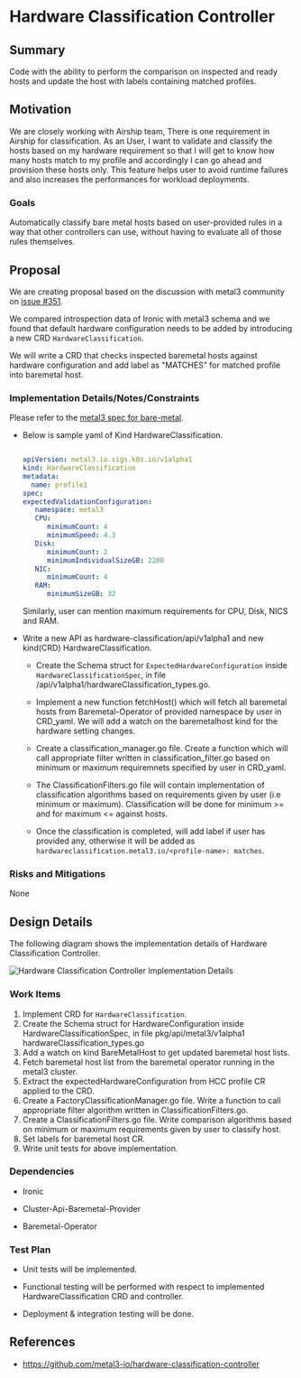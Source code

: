 <!--
 This work is licensed under a Creative Commons Attribution 3.0
 Unported License.

 http://creativecommons.org/licenses/by/3.0/legalcode
-->

# Hardware Classification Controller

## Summary

Code with the ability to perform the comparison on inspected and ready
hosts and update the host with labels containing matched profiles.

## Motivation

We are closely working with Airship team, There is one requirement in
Airship for classification.  As an User, I want to validate and
classify the hosts based on my hardware requirement so that I will get
to know how many hosts match to my profile and accordingly I can go
ahead and provision these hosts only.  This feature helps user to
avoid runtime failures and also increases the performances for
workload deployments.

### Goals

Automatically classify bare metal hosts based on user-provided rules
in a way that other controllers can use, without having to evaluate
all of those rules themselves.

## Proposal

We are creating proposal based on the discussion with metal3 community
on [issue #351](https://github.com/metal3-io/baremetal-operator/issues/351).

We compared introspection data of Ironic with metal3 schema and we
found that default hardware configuration needs to be added by
introducing a new CRD `HardwareClassification`.

We will write a CRD that checks inspected baremetal hosts against
hardware configuration and add label as "MATCHES" for matched profile
into baremetal host.

### Implementation Details/Notes/Constraints

Please refer to the [metal3 spec for
bare-metal](https://github.com/metal3-io/baremetal-operator/blob/93cd6bdae72ff44a3b68cea7d549abd758d27838/config/crd/bases/metal3.io_baremetalhosts.yaml).

- Below is sample yaml of Kind HardwareClassification.

   ```yaml

   apiVersion: metal3.io.sigs.k8s.io/v1alpha1
   kind: HardwareClassification
   metadata:
     name: profile1
   spec:
   expectedValidationConfiguration:
      namespace: metal3
      CPU:
         minimumCount: 4
         minimumSpeed: 4.3
      Disk:
         minimumCount: 2
         minimumIndividualSizeGB: 2200
      NIC:
         minimumCount: 4
      RAM:
         minimumSizeGB: 32
   ```

   Similarly, user can mention maximum requirements for CPU, Disk, NICS and RAM.

- Write a new API as hardware-classification/api/v1alpha1 and new
  kind(CRD) HardwareClassification.

  - Create the Schema struct for `ExpectedHardwareConfiguration`
    inside `HardwareClassificationSpec`, in file
    /api/v1alpha1/hardwareClassification_types.go.

  - Implement a new function fetchHost() which will fetch all
    baremetal hosts from Baremetal-Operator of provided namespace by
    user in CRD_yaml. We will add a watch on the baremetalhost kind
    for the hardware setting changes.

  - Create a classification_manager.go file. Create a function which
    will call appropriate filter written in classification_filter.go
    based on minimum or maximum requiremnets specified by user in
    CRD_yaml.

  - The ClassificationFilters.go file will contain implementation of
    classification algorithms based on requirements given by user (i.e
    minimum or maximum). Classification will be done for minimum >=
    and for maximum <= against hosts.

  - Once the classification is completed, will add label if user has
    provided any, otherwise it will be added as
    `hardwareclassification.metal3.io/<profile-name>: matches`.

### Risks and Mitigations

None

## Design Details

The following diagram shows the implementation details of Hardware
Classification Controller.

![Hardware Classification Controller Implementation Details](hwcc_sequence_diagram.png)

### Work Items

1. Implement CRD for `HardwareClassification`.
2. Create the Schema struct for HardwareConfiguration inside
   HardwareClassificationSpec, in file pkg/api/metal3/v1alpha1
   hardwareClassification_types.go
3. Add a watch on kind BareMetalHost to get updated baremetal host
   lists.
4. Fetch baremetal host list from the baremetal operator running in
   the metal3 cluster.
5. Extract the expectedHardwareConfiguration from HCC profile CR
   applied to the CRD.
6. Create a FactoryClassificationManager.go file. Write a function to
   call appropriate filter algorithm written in
   ClassificationFilters.go.
7. Create a ClassificationFilters.go file. Write comparison
   algorithms based on minimum or maximum requirements given by user
   to classify host.
8. Set labels for baremetal host CR.
9. Write unit tests for above implementation.

### Dependencies

- Ironic

- Cluster-Api-Baremetal-Provider

- Baremetal-Operator

### Test Plan

- Unit tests will be implemented.

- Functional testing will be performed with respect to implemented
  HardwareClassification CRD and controller.

- Deployment & integration testing will be done.

## References

- <https://github.com/metal3-io/hardware-classification-controller>
